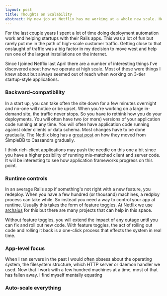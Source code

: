 ```yaml
---
layout: post
title: Thoughts on Scalability
abstract: My new job at Netflix has me working at a whole new scale. Here are some of the revalations I've had over the past few months working there.
---
```


For the last couple years I spent a lot of time doing deployment automation work and helping startups with their Rails apps. This was a lot of fun but rarely put me in the path of high-scale customer traffic. Getting close to that onslaught of traffic was a big factor in my decision to move west and help run one of the largest installations on the internet.

Since I joined Netflix last April there are a number of interesting things I've discovered about how we operate at high scale. Most of these were things I knew about but always seemed out of reach when working on 3-tier startup-style applications.

### Backward-compatibility

In a start up, you can take often the site down for a few minutes overnight and no-one will notice or be upset. When you're working on a large in-demand site, the traffic never stops. So you have to rethink how you do your deployments. You will often have two (or more) versions of your application code running at any time. You will often have application code running against older clients or data schema. Most changes have to be done gradually. The Netflix blog has a [great post]() on how they moved from SimpleDB to Cassandra gradually.

I think rich-client applications may push the needle on this one a bit since you have a higher posibility of running mis-matched client and server code. It will be interesting to see how application frameworks progress on this point.

### Runtime controls

In an average Rails app if something's not right with a new feature, you redeploy. When you have a few hundred (or thousand) machines, a redploy process can take while. So instead you need a way to control your app at runtime. Usually this takes the form of feature toggles. At Netflix we use [archaius]() for this but there are many projects that can help in this space.

Without feature toggles, you will extend the impact of any outage until you can fix and roll out new code. With feature toggles, the act of rolling out code and rolling it back is a one-click process that effects the system in real time.

### App-level focus

When I ran servers in the past I would often obsess about the operating system, the filesystem structure, which HTTP server or daemon handler we used. Now that I work with a few hundred machines at a time, most of that has fallen away. I find myself mentally equating

### Auto-scale everything

